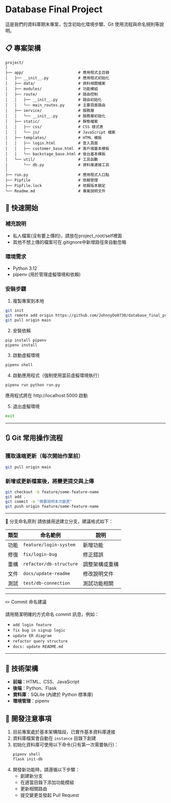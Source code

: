 # Database Final Project

這是我們的資料庫期末專案，包含初始化環境步驟、Git 使用流程與命名規則等說明。

## 📋 專案架構

```
project/
│
├── app/                        # 應用程式主目錄
│   ├── __init__.py             # 應用程式初始化
│   ├── data/                   # 資料相關檔案
│   ├── modules/                # 功能模組
│   ├── route/                  # 路由控制
│   │   ├── __init__.py         # 路由初始化
│   │   └── main_routes.py      # 主要頁面路由
│   ├── service/                # 服務層
│   │   └── __init__.py         # 服務層初始化
│   ├── static/                 # 靜態檔案
│   │   ├── css/                # CSS 樣式表
│   │   └── js/                 # JavaScript 檔案
│   ├── templates/              # HTML 模板
│   │   ├── login.html          # 登入頁面
│   │   ├── customer_base.html  # 客戶端基本模板
│   │   └── backstage_base.html # 後台基本模板
│   └── util/                   # 工具函數
│       └── db.py               # 資料庫連接工具
│
├── run.py                      # 應用程式入口點
├── Pipfile                     # 依賴管理
├── Pipfile.lock                # 依賴版本鎖定
└── Readme.md                   # 專案說明文件
```

## 🚀 快速開始

### 補充說明

- 私人檔案(沒有要上傳的)，請放在project_root/self裡面
- 其他不想上傳的檔案可在.gitignore中新增路徑來自動忽略

### 環境需求

- Python 3.12
- pipenv (用於管理虛擬環境和依賴)

### 安裝步驟

1. 複製專案到本地

```bash
git init
git remote add origin https://github.com/JohnnyDo0730/database_final_project.git
git pull origin main
```

2. 安裝依賴

```bash
pip install pipenv
pipenv install
```

3. 啟動虛擬環境

```bash
pipenv shell
```

4. 啟動應用程式（強制使用當前虛擬環境執行）

```bash
pipenv run python run.py
```

應用程式將在 http://localhost:5000 啟動

5. 退出虛擬環境

```bash
exit
```

---

## 🔃 Git 常用操作流程

### 獲取遠端更新（**每次開始作業前**）

```bash
git pull origin main
```

### 新增或更新檔案後，將變更提交與上傳

```bash
git checkout -b feature/some-feature-name
git add .
git commit -m "簡要說明本次變更"
git push origin feature/some-feature-name
```

---

🌿 分支命名原則
請依據用途建立分支，建議格式如下：


| 類型 | 命名範例                | 說明           |
| ---- | ----------------------- | -------------- |
| 功能 | `feature/login-system`  | 新增功能       |
| 修復 | `fix/login-bug`         | 修正錯誤       |
| 重構 | `refactor/db-structure` | 調整架構或重構 |
| 文件 | `docs/update-readme`    | 修改說明文件   |
| 測試 | `test/db-connection`    | 測試功能相關   |

---

✏️ Commit 命名建議

請用簡潔明確的方式命名 commit 訊息，例如：

* `add login feature`
* `fix bug in signup logic`
* `update ER diagram`
* `refactor query structure`
* `docs: update README.md`

---

## 🔧 技術架構

- **前端**：HTML、CSS、JavaScript
- **後端**：Python、Flask
- **資料庫**：SQLite (內建於 Python 標準庫)
- **環境管理**：pipenv

## 📝 開發注意事項

1. 目前專案處於基本架構階段，已實作基本資料庫連接
2. 資料庫檔案會自動在 `instance` 目錄下創建
3. 初始化資料庫可使用以下命令(只有第一次需要執行)：
   ```bash
   pipenv shell
   flask init-db
   ```
4. 開發新功能時，請遵循以下步驟：
   - 創建新分支
   - 在適當目錄下添加功能模組
   - 更新相關路由
   - 提交變更並發起 Pull Request

